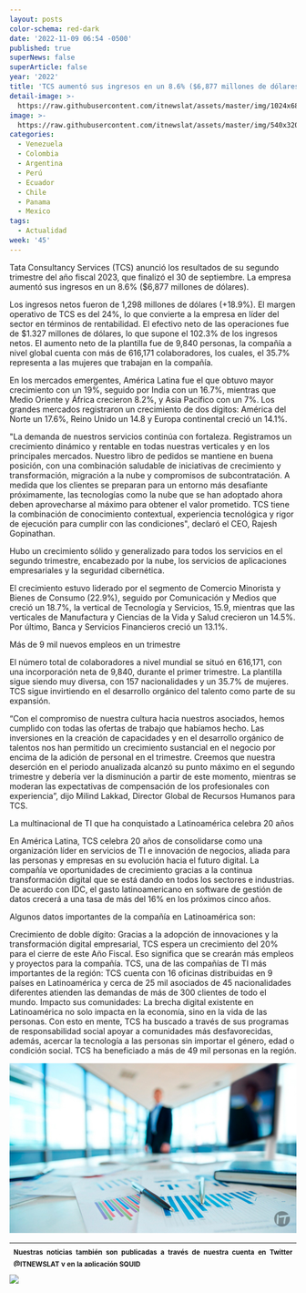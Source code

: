 ```yaml
---
layout: posts
color-schema: red-dark
date: '2022-11-09 06:54 -0500'
published: true
superNews: false
superArticle: false
year: '2022'
title: 'TCS aumentó sus ingresos en un 8.6% ($6,877 millones de dólares)'
detail-image: >-
  https://raw.githubusercontent.com/itnewslat/assets/master/img/1024x680/graficas-en-escritorio-g.jpg
image: >-
  https://raw.githubusercontent.com/itnewslat/assets/master/img/540x320/graficas-en-escritorio-p.jpg
categories:
  - Venezuela
  - Colombia
  - Argentina
  - Perú
  - Ecuador
  - Chile
  - Panama
  - Mexico
tags:
  - Actualidad
week: '45'
---
```

Tata Consultancy Services (TCS) anunció los resultados de su segundo trimestre del año fiscal 2023, que finalizó el 30 de septiembre. La empresa aumentó sus ingresos en un 8.6% ($6,877 millones de dólares).  
 
Los ingresos netos fueron de 1,298 millones de dólares (+18.9%). El margen operativo de TCS es del 24%, lo que convierte a la empresa en líder del sector en términos de rentabilidad. El efectivo neto de las operaciones fue de $1.327 millones de dólares, lo que supone el 102.3% de los ingresos netos. El aumento neto de la plantilla fue de 9,840 personas, la compañía a nivel global cuenta con más de 616,171 colaboradores, los cuales, el 35.7% representa a las mujeres que trabajan en la compañía. 
 
En los mercados emergentes, América Latina fue el que obtuvo mayor crecimiento con un 19%, seguido por India con un 16.7%, mientras que Medio Oriente y África crecieron 8.2%, y Asia Pacífico con un 7%.  Los grandes mercados registraron un crecimiento de dos dígitos: América del Norte un 17.6%, Reino Unido un 14.8 y Europa continental creció un 14.1%. 
 
"La demanda de nuestros servicios continúa con fortaleza. Registramos un crecimiento dinámico y rentable en todas nuestras verticales y en los principales mercados. Nuestro libro de pedidos se mantiene en buena posición, con una combinación saludable de iniciativas de crecimiento y transformación, migración a la nube y compromisos de subcontratación. A medida que los clientes se preparan para un entorno más desafiante próximamente, las tecnologías como la nube que se han adoptado ahora deben aprovecharse al máximo para obtener el valor prometido. TCS tiene la combinación de conocimiento contextual, experiencia tecnológica y rigor de ejecución para cumplir con las condiciones", declaró el CEO, Rajesh Gopinathan. 
 
Hubo un crecimiento sólido y generalizado para todos los servicios en el segundo trimestre, encabezado por la nube, los servicios de aplicaciones empresariales y la seguridad cibernética. 
 
El crecimiento estuvo liderado por el segmento de Comercio Minorista y Bienes de Consumo (22.9%), seguido por Comunicación y Medios que creció un 18.7%, la vertical de Tecnología y Servicios, 15.9, mientras que las verticales de Manufactura y Ciencias de la Vida y Salud crecieron un 14.5%. Por último, Banca y Servicios Financieros creció un 13.1%. 
 
Más de 9 mil nuevos empleos en un trimestre 
 
El número total de colaboradores a nivel mundial se situó en 616,171, con una incorporación neta de 9,840, durante el primer trimestre. La plantilla sigue siendo muy diversa, con 157 nacionalidades y un 35.7% de mujeres. TCS sigue invirtiendo en el desarrollo orgánico del talento como parte de su expansión.  
 
“Con el compromiso de nuestra cultura hacia nuestros asociados, hemos cumplido con todas las ofertas de trabajo que habíamos hecho. Las inversiones en la creación de capacidades y en el desarrollo orgánico de talentos nos han permitido un crecimiento sustancial en el negocio por encima de la adición de personal en el trimestre. Creemos que nuestra deserción en el periodo anualizada alcanzó su punto máximo en el segundo trimestre y debería ver la disminución a partir de este momento, mientras se moderan las expectativas de compensación de los profesionales con experiencia”, dijo Milind Lakkad, Director Global de Recursos Humanos para TCS. 
 
La multinacional de TI que ha conquistado a Latinoamérica celebra 20 años 

En América Latina, TCS celebra 20 años de consolidarse como una organización líder en servicios de TI e innovación de negocios, aliada para las personas y empresas en su evolución hacia el futuro digital. La compañía ve oportunidades de crecimiento gracias a la continua transformación digital que se está dando en todos los sectores e industrias. De acuerdo con IDC, el gasto latinoamericano en software de gestión de datos crecerá a una tasa de más del 16% en los próximos cinco años. 
 
Algunos datos importantes de la compañía en Latinoamérica son: 

Crecimiento de doble dígito: Gracias a la adopción de innovaciones y la transformación digital empresarial, TCS espera un crecimiento del 20% para el cierre de este Año Fiscal. Eso significa que se crearán más empleos y proyectos para la compañía. 
TCS, una de las compañías de TI más importantes de la región: TCS cuenta con 16 oficinas distribuidas en 9 países en Latinoamérica y cerca de 25 mil asociados de 45 nacionalidades diferentes atienden las demandas de más de 300 clientes de todo el mundo. 
Impacto sus comunidades: La brecha digital existente en Latinoamérica no solo impacta en la economía, sino en la vida de las personas. Con esto en mente, TCS ha buscado a través de sus programas de responsabilidad social apoyar a comunidades más desfavorecidas, además, acercar la tecnología a las personas sin importar el género, edad o condición social. TCS ha beneficiado a más de 49 mil personas en la región. 

![](https://raw.githubusercontent.com/itnewslat/assets/master/img/540x320/graficas-en-escritorio-p.jpg)

<table style="height: 42px;" width="569">
<tbody>
<tr>
<td style="text-align: justify;"><sub><strong>Nuestras noticias también son publicadas a través de nuestra cuenta en Twitter <a href="https://twitter.com/itnewslat?lang=es">@ITNEWSLAT</a> y en la aplicación <a href="https://squidapp.co/en/">SQUID</a></strong></sub></td>
</tr>
</tbody>
</table>

<img src="https://tracker.metricool.com/c3po.jpg?hash=56f88a41e39ab42c063cc51676587a04"/>